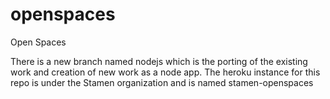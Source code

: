 openspaces
==========

Open Spaces

There is a new branch named nodejs which is the porting of the existing work and creation of new work as a node app. The heroku instance for this repo is under the Stamen organization and is named stamen-openspaces
